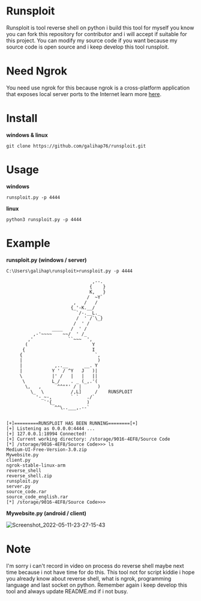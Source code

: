 # Runsploit
Runsploit is tool reverse shell on python i build this tool for myself you know you can fork this repository for contributor and i will accept if suitable for this project.
You can modify my source code if you want because my source code is open source and i keep develop this tool runsploit.

# Need Ngrok
You need use ngrok for this because ngrok is a cross-platform application that exposes local server ports to the Internet learn more <a href="https://ngrok.com/">here</a>.

# Install
**windows & linux**
```
git clone https://github.com/galihap76/runsploit.git
```

# Usage
**windows**
```
runsploit.py -p 4444
```
**linux**
```
python3 runsploit.py -p 4444
```

# Example
**runsploit.py (windows / server)**
```
C:\Users\galihap\runsploit>runsploit.py -p 4444

                                ,--.
                               {    }
                               K,   }
                              /  ~Y`
                         ,   /   /
                        {_'-K.__/
                          `/-.__L._
                          /  ' /`\_}
                         /  ' /
                 ____   /  ' /
          ,-'~~~~    ~~/  ' /_
        ,'             ``~~~  ',
       (                        Y
      {                         I
     {                           `,
     |                            )
     |            ,..__      __. Y
     |           Y ' / ^Y   J   )|
     \           |' /   |   |   ||
      \          L_/    . _ (_,.'(
       \,   ,      ^^""' / |      )
         \_  \          /,L]     /    RUNSPLOIT
           '-_~-,       ` `   ./`
              `'{_            )
                  ^^\..___,.--`


[+]=========RUNSPLOIT HAS BEEN RUNNING========[+]
[+] Listening as 0.0.0.0:4444 ...
[+] 127.0.0.1:18994 Connected!
[+] Current working directory: /storage/9016-4EF8/Source Code
[*] /storage/9016-4EF8/Source Code>>> ls
Medium-UI-Free-Version-3.0.zip
Mywebsite.py
client.py
ngrok-stable-linux-arm
reverse_shell
reverse_shell.zip
runsploit.py
server.py
source_code.rar
source_code_english.rar
[*] /storage/9016-4EF8/Source Code>>>
```

**Mywebsite.py (android / client)**

![Screenshot_2022-05-11-23-27-15-43](https://user-images.githubusercontent.com/83481679/167903711-de09f8a8-d322-4a71-ad84-7468b0868eb2.png)

# Note
I'm sorry i can't record in video on process do reverse shell maybe next time because i not have time for do this. This tool not for script kiddie i hope you already know about reverse shell, what is ngrok, programming language and last socket on python. Remember again i keep develop this tool and always update README.md if i not busy.

